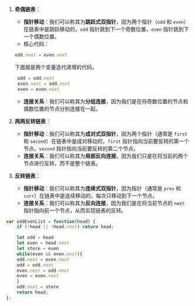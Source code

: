 1. **奇偶链表**：
   - **指针移动**：我们可以称其为**跳跃式双指针**，因为两个指针（`odd` 和 `even`）在链表中是跳跃移动的，`odd` 指针跳到下一个奇数位置，`even` 指针跳到下一个偶数位置。
   - 核心代码：
    ```javaScript
    odd.next = even.next
     ```
    下面就是两个变量迭代递增的代码，
   ```javaScript
    odd = odd.next
    even.next = odd.next
    even = even.next
   ```
   
   - **连接关系**：我们可以称其为**分组连接**，因为我们是在将奇数位置的节点和偶数位置的节点分别连接在一起。
3. **两两反转链表**：
   - **指针移动**：我们可以称其为**成对式双指针**，因为两个指针（通常是 `first` 和 `second`）在链表中是成对移动的，`first` 指针指向当前要反转的第一个节点，`second` 指针指向当前要反转的第二个节点。
   - **连接关系**：我们可以称其为**局部反向连接**，因为我们只是在将当前的两个节点进行反转，而不是整个链表。
4. **反转链表**：
   - **指针移动**：我们可以称其为**连续式双指针**，因为指针（通常是 `prev` 和 `curr`）在链表中是连续移动的，每次只移动到下一个节点。
   - **连接关系**：我们可以称其为**反向连接**，因为我们是在将当前节点的 `next` 指针指向前一个节点，从而实现链表的反转。

```javaScript
var oddEvenList = function(head) {
    if (!head || !head.next) return head; 

    let odd = head
    let even = head.next
    let store = even
    while(even && even.next){
    odd.next = even.next
    odd = odd.next
    even.next = odd.next
    even = even.next
    }
    odd.next = store
    return head;
};
```
